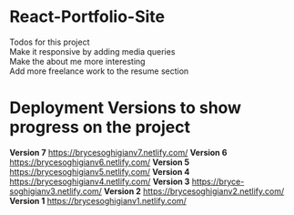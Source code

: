 # React-Portfolio-Site

Todos for this project</br>
Make it responsive by adding media queries</br>
Make the about me more interesting</br>
Add more freelance work to the resume section</br>


# Deployment Versions to show progress on the project
**Version 7**
https://brycesoghigianv7.netlify.com/
**Version 6**
https://brycesoghigianv6.netlify.com/
**Version 5**
https://brycesoghigianv5.netlify.com/
**Version 4**
https://brycesoghigianv4.netlify.com/
**Version 3**
https://bryce-soghigianv3.netlify.com/
**Version 2**
https://brycesoghigianv2.netlify.com/
**Version 1**
https://brycesoghigianv1.netlify.com/
